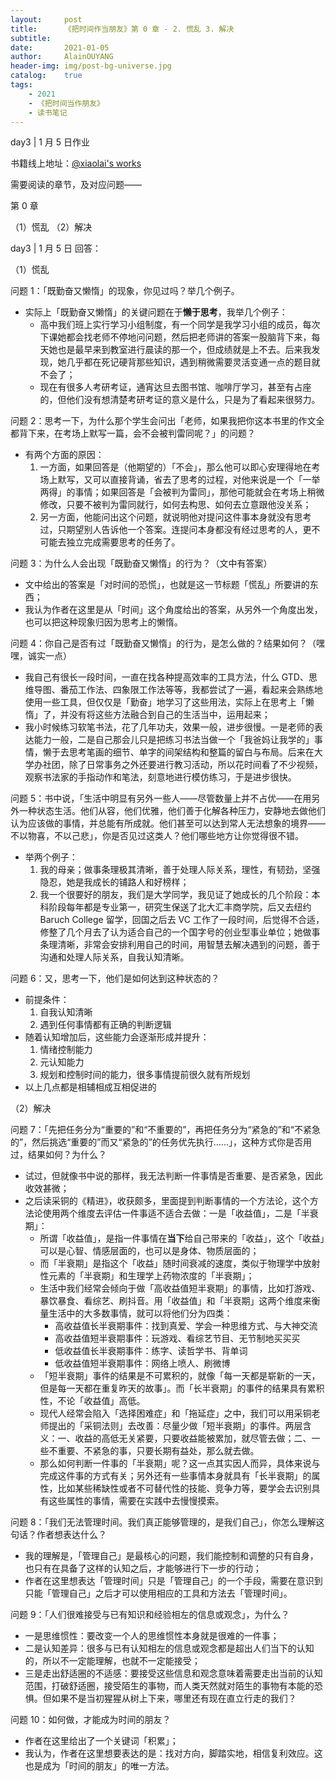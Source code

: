```yaml
---
layout:     post
title:      《把时间作当朋友》第 0 章 - 2. 慌乱 3. 解决
subtitle:   
date:       2021-01-05
author:     AlainOUYANG
header-img: img/post-bg-universe.jpg
catalog:    true
tags:
    - 2021
    - 《把时间当作朋友》
    - 读书笔记 
---
```


<!-- # 《把时间作当朋友》第 0 章 - 2. 慌乱 3. 解决 -->

day3 \| 1 月 5 日作业

书籍线上地址：[@xiaolai's works](http://lixiaolai.com/#/befriending-time/)

需要阅读的章节，及对应问题——

第 0 章

（1）慌乱
（2）解决

day3 \| 1 月 5 日 回答：

（1）慌乱

问题 1：「既勤奋又懒惰」的现象，你见过吗？举几个例子。

- 实际上「既勤奋又懒惰」的关键问题在于**懒于思考**，我举几个例子：
  - 高中我们班上实行学习小组制度，有一个同学是我学习小组的成员，每次下课她都会找老师不停地问问题，然后把老师讲的答案一股脑背下来，每天她也是最早来到教室进行晨读的那一个，但成绩就是上不去。后来我发现，她几乎都在死记硬背那些知识，遇到稍微需要灵活变通一点的题目就不会了；
  - 现在有很多人考研考证，通宵达旦去图书馆、咖啡厅学习，甚至有占座的，但他们没有想清楚考研考证的意义是什么，只是为了看起来很努力。

问题 2：思考一下，为什么那个学生会问出「老师，如果我把你这本书里的作文全都背下来，在考场上默写一篇，会不会被判雷同呢？」的问题？

- 有两个方面的原因：
  1. 一方面，如果回答是（他期望的）「不会」，那么他可以即心安理得地在考场上默写，又可以直接背诵，省去了思考的过程，对他来说是一个「一举两得」的事情；如果回答是「会被判为雷同」，那他可能就会在考场上稍微修改，只要不被判为雷同就行，如何去构思、如何去立意跟他没关系；
  2. 另一方面，他能问出这个问题，就说明他对提问这件事本身就没有思考过，只期望别人告诉他一个答案。连提问本身都没有经过思考的人，更不可能去独立完成需要思考的任务了。

问题 3：为什么人会出现「既勤奋又懒惰」的行为？（文中有答案）

- 文中给出的答案是「对时间的恐慌」，也就是这一节标题「慌乱」所要讲的东西；
- 我认为作者在这里是从「时间」这个角度给出的答案，从另外一个角度出发，也可以把这种现象归因为思考上的懒惰。

问题 4：你自己是否有过「既勤奋又懒惰」的行为，是怎么做的？结果如何？（嘿嘿，诚实一点）

- 我自己有很长一段时间，一直在找各种提高效率的工具方法，什么 GTD、思维导图、番茄工作法、四象限工作法等等，我都尝试了一遍，看起来会熟练地使用一些工具，但仅仅是「勤奋」地学习了这些用法，实际上在思考上「懒惰」了，并没有将这些方法融合到自己的生活当中，运用起来；
- 我小时候练习软笔书法，花了几年功夫，效果一般，进步很慢。一是老师的表达能力一般，二是自己那会儿只是把练习书法当做一个「我爸妈让我学的」事情，懒于去思考笔画的细节、单字的间架结构和整篇的留白与布局。后来在大学办社团，除了日常事务之外还要进行教习活动，所以花时间看了不少视频，观察书法家的手指动作和笔法，刻意地进行模仿练习，于是进步很快。

问题 5：书中说，「生活中明显有另外一些人——尽管数量上并不占优——在用另外一种状态生活。他们从容，他们优雅，他们善于化解各种压力，安静地去做他们认为应该做的事情，并总能有所成就。他们甚至可以达到常人无法想象的境界——不以物喜，不以己悲」，你是否见过这类人？他们哪些地方让你觉得很不错。

- 举两个例子：
    1. 我的母亲；做事条理极其清晰，善于处理人际关系，理性，有韧劲，坚强隐忍，她是我成长的铺路人和好榜样；
    2. 我一个很要好的朋友，我们是大学同学，我见证了她成长的几个阶段：本科阶段每年都是专业第一，研究生保送了北大汇丰商学院，后又去纽约 Baruch College 留学，回国之后去 VC 工作了一段时间，后觉得不合适，修整了几个月去了认为适合自己的一个国字号的创业型事业单位；她做事条理清晰，非常会安排利用自己的时间，用智慧去解决遇到的问题，善于沟通和处理人际关系，自我认知清晰。

问题 6：又，思考一下，他们是如何达到这种状态的？

- 前提条件：
    1. 自我认知清晰
    2. 遇到任何事情都有正确的判断逻辑
- 随着认知增加后，这些能力会逐渐形成并提升：
    1. 情绪控制能力
    2. 元认知能力
    3. 规划和控制时间的能力，很多事情提前很久就有所规划
- 以上几点都是相辅相成互相促进的

（2）解决

问题 7：「先把任务分为“重要的”和“不重要的”，再把任务分为“紧急的”和“不紧急的”，然后挑选“重要的”而又“紧急的”的任务优先执行……」，这种方式你是否用过，结果如何？为什么？

- 试过，但就像书中说的那样，我无法判断一件事情是否重要、是否紧急，因此收效甚微；
- 之后读采铜的《精进》，收获颇多，里面提到判断事情的一个方法论，这个方法论使用两个维度去评估一件事适不适合去做：一是「收益值」，二是「半衰期」：
  - 所谓「收益值」，是指一件事情在****当下****给自己带来的「收益」，这个「收益」可以是心智、情感层面的，也可以是身体、物质层面的；
  - 而「半衰期」是指这个「收益」随时间衰减的速度，类似于物理学中放射性元素的「半衰期」和生理学上药物浓度的「半衰期」；
  - 生活中我们经常会倾向于做「高收益值短半衰期」的事情，比如打游戏、暴饮暴食、看综艺、刷抖音。用「收益值」和「半衰期」这两个维度来衡量生活中的大多数事情，就可以将他们分为四类：
    - 高收益值长半衰期事件：找到真爱、学会一种思维方式、与大神交流
    - 高收益值短半衰期事件：玩游戏、看综艺节目、无节制地买买买
    - 低收益值长半衰期事件：练字、读哲学书、背单词
    - 低收益值短半衰期事件：网络上喷人、刷微博
  - 「短半衰期」事件的结果是不可累积的，就像「每一天都是崭新的一天，但是每一天都在重复昨天的故事」。而「长半衰期」的事件的结果具有累积性，不论「收益值」高低。
  - 现代人经常会陷入「选择困难症」和「拖延症」之中，我们可以用采铜老师提出的「采铜法则」去改善：尽量少做「短半衰期」的事件。两层含义：一、收益的高低无关紧要，只要收益能被累加，就尽管去做；二、一些不重要、不紧急的事，只要长期有益处，那么就去做。
  - 那么如何判断一件事的「半衰期」呢？这一点其实因人而异，具体来说与完成这件事的方式有关；另外还有一些事情本身就具有「长半衰期」的属性，比如某些稀缺性或者不可替代性的技能、竞争力等，要学会去识别具有这些属性的事情，需要在实践中去慢慢摸索。

问题 8：「我们无法管理时间。我们真正能够管理的，是我们自己」，你怎么理解这句话？作者想表达什么？

- 我的理解是，「管理自己」是最核心的问题，我们能控制和调整的只有自身，也只有在具备了这样的认知之后，才能够进行下一步的行动；
- 作者在这里想表达「管理时间」只是「管理自己」的一个手段，需要在意识到只能「管理自己」之后才可以使用相应的工具和方法去「管理时间」。

问题 9：「人们很难接受与已有知识和经验相左的信息或观念」，为什么？

- 一是思维惯性：要改变一个人的思维惯性本身就是很难的一件事；
- 二是认知差异：很多与已有认知相左的信息或观念都是超出人们当下的认知的，所以不一定能理解，也就不一定能接受；
- 三是走出舒适圈的不适感：要接受这些信息和观念意味着需要走出当前的认知范围，打破舒适圈，接受陌生的事物，而人类天然就对陌生的事物有本能的恐惧。但如果不是当初猩猩从树上下来，哪里还有现在直立行走的我们？

问题 10：如何做，才能成为时间的朋友？

- 作者在这里给出了一个关键词「积累」；
- 我认为，作者在这里想要表达的是：找对方向，脚踏实地，相信复利效应。这也是成为「时间的朋友」的唯一方法。
